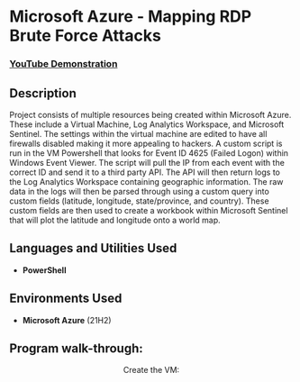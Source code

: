 <h1>Microsoft Azure - Mapping RDP Brute Force Attacks</h1>

 ### [YouTube Demonstration](https://youtu.be/7eJexJVCqJo)

<h2>Description</h2>
Project consists of multiple resources being created within Microsoft Azure. These include a Virtual Machine, Log Analytics Workspace, and Microsoft Sentinel. The settings within the virtual machine are edited to have all firewalls disabled making it more appealing to hackers. A custom script is run in the VM Powershell that looks for Event ID 4625 (Failed Logon) within Windows Event Viewer. The script will pull the IP from each event with the correct ID and send it to a third party API. The API will then return logs to the Log Analytics Workspace containing geographic information. The raw data in the logs will then be parsed through using a custom query into custom fields (latitude, longitude, state/province, and country). These custom fields are then used to create a workbook within Microsoft Sentinel that will plot the latitude and longitude onto a world map. 



<h2>Languages and Utilities Used</h2>

- <b>PowerShell</b> 


<h2>Environments Used </h2>

- <b>Microsoft Azure</b> (21H2)

<h2>Program walk-through:</h2>

<p align="center">
Create the VM: <br/>
<img src=""/>
<br />
<br />

